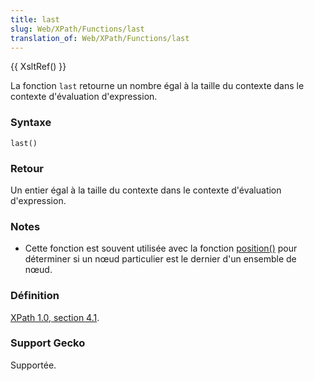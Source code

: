 ```yaml
---
title: last
slug: Web/XPath/Functions/last
translation_of: Web/XPath/Functions/last
---
```


{{ XsltRef() }}

La fonction `last` retourne un nombre égal à la taille du contexte dans le contexte d'évaluation d'expression.

### Syntaxe

```
last()
```

### Retour

Un entier égal à la taille du contexte dans le contexte d'évaluation d'expression.

### Notes

- Cette fonction est souvent utilisée avec la fonction [position()](/fr/XPath/Fonctions/position) pour déterminer si un nœud particulier est le dernier d'un ensemble de nœud.

### Définition

[XPath 1.0, section 4.1](http://www.w3.org/TR/xpath#function-last).

### Support Gecko

Supportée.
